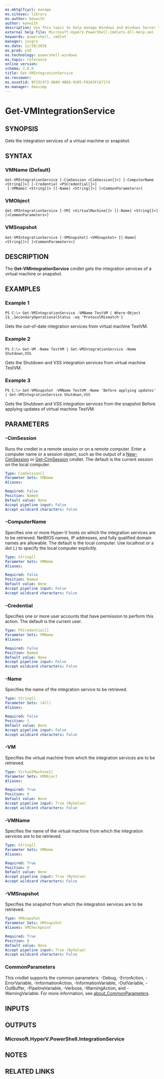 ```yaml
---
ms.mktglfcycl: manage
ms.sitesec: library
ms.author: kenwith
author: kenwith
description: Use this topic to help manage Windows and Windows Server technologies with Windows PowerShell.
external help file: Microsoft.HyperV.PowerShell.Cmdlets.dll-Help.xml
keywords: powershell, cmdlet
manager: jasgro
ms.date: 12/20/2016
ms.prod: w10
ms.technology: powershell-windows
ms.topic: reference
online version: 
schema: 2.0.0
title: Get-VMIntegrationService
ms.reviewer:
ms.assetid: 9F23C473-4BA9-4BE8-9205-F02A3FCA7174
ms.manager: dansimp
---
```


# Get-VMIntegrationService

## SYNOPSIS
Gets the integration services of a virtual machine or snapshot.

## SYNTAX

### VMName (Default)
```
Get-VMIntegrationService [-CimSession <CimSession[]>] [-ComputerName <String[]>] [-Credential <PSCredential[]>]
 [-VMName] <String[]> [[-Name] <String[]>] [<CommonParameters>]
```

### VMObject
```
Get-VMIntegrationService [-VM] <VirtualMachine[]> [[-Name] <String[]>] [<CommonParameters>]
```

### VMSnapshot
```
Get-VMIntegrationService [-VMSnapshot] <VMSnapshot> [[-Name] <String[]>] [<CommonParameters>]
```

## DESCRIPTION
The **Get-VMIntegrationService** cmdlet gets the integration services of a virtual machine or snapshot.

## EXAMPLES

### Example 1
```
PS C:\> Get-VMIntegrationService -VMName TestVM | Where-Object {$_.SecondaryOperationalStatus -eq 'ProtocolMismatch'}
```

Gets the out-of-date integration services from virtual machine TestVM.

### Example 2
```
PS C:\> Get-VM -Name TestVM | Get-VMIntegrationService -Name Shutdown,VSS
```

Gets the Shutdown and VSS integration services from virtual machine TestVM.

### Example 3
```
PS C:\> Get-VMSnapshot -VMName TestVM -Name 'Before applying updates' | Get-VMIntegrationService Shutdown,VSS
```

Gets the Shutdown and VSS integration services from the snapshot Before applying updates of virtual machine TestVM.

## PARAMETERS

### -CimSession
Runs the cmdlet in a remote session or on a remote computer.
Enter a computer name or a session object, such as the output of a [New-CimSession](http://go.microsoft.com/fwlink/p/?LinkId=227967) or [Get-CimSession](http://go.microsoft.com/fwlink/p/?LinkId=227966) cmdlet.
The default is the current session on the local computer.

```yaml
Type: CimSession[]
Parameter Sets: VMName
Aliases: 

Required: False
Position: Named
Default value: None
Accept pipeline input: False
Accept wildcard characters: False
```

### -ComputerName
Specifies one or more Hyper-V hosts on which the integration services are to be retrieved.
NetBIOS names, IP addresses, and fully qualified domain names are allowable.
The default is the local computer.
Use localhost or a dot (.) to specify the local computer explicitly.

```yaml
Type: String[]
Parameter Sets: VMName
Aliases: 

Required: False
Position: Named
Default value: None
Accept pipeline input: False
Accept wildcard characters: False
```

### -Credential
Specifies one or more user accounts that have permission to perform this action.
The default is the current user.

```yaml
Type: PSCredential[]
Parameter Sets: VMName
Aliases: 

Required: False
Position: Named
Default value: None
Accept pipeline input: False
Accept wildcard characters: False
```

### -Name
Specifies the name of the integration service to be retrieved.

```yaml
Type: String[]
Parameter Sets: (All)
Aliases: 

Required: False
Position: 1
Default value: None
Accept pipeline input: False
Accept wildcard characters: False
```

### -VM
Specifies the virtual machine from which the integration services are to be retrieved.

```yaml
Type: VirtualMachine[]
Parameter Sets: VMObject
Aliases: 

Required: True
Position: 0
Default value: None
Accept pipeline input: True (ByValue)
Accept wildcard characters: False
```

### -VMName
Specifies the name of the virtual machine from which the integration services are to be retrieved.

```yaml
Type: String[]
Parameter Sets: VMName
Aliases: 

Required: True
Position: 0
Default value: None
Accept pipeline input: True (ByValue)
Accept wildcard characters: False
```

### -VMSnapshot
Specifies the snapshot from which the integration services are to be retrieved.

```yaml
Type: VMSnapshot
Parameter Sets: VMSnapshot
Aliases: VMCheckpoint

Required: True
Position: 0
Default value: None
Accept pipeline input: True (ByValue)
Accept wildcard characters: False
```

### CommonParameters
This cmdlet supports the common parameters: -Debug, -ErrorAction, -ErrorVariable, -InformationAction, -InformationVariable, -OutVariable, -OutBuffer, -PipelineVariable, -Verbose, -WarningAction, and -WarningVariable. For more information, see [about_CommonParameters](http://go.microsoft.com/fwlink/?LinkID=113216).

## INPUTS

## OUTPUTS

### Microsoft.HyperV.PowerShell.IntegrationService

## NOTES

## RELATED LINKS

